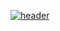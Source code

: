 [![header](https://user-images.githubusercontent.com/67547519/133409587-9dd2dcd5-4daa-44db-b8d9-4a94aea168bc.png)](http://xxrt5.aeunt.rf.gd/)
